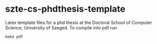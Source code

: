 # szte-cs-phdthesis-template
Latex template files for a phd thesis at the
Doctoral School of Computer Science, University of Szeged.
To compile into pdf run
```
make pdf
```

